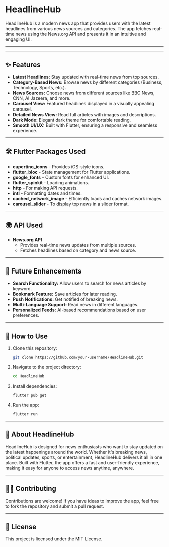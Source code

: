 # HeadlineHub

HeadlineHub is a modern news app that provides users with the latest headlines from various news sources and categories. The app fetches real-time news using the News.org API and presents it in an intuitive and engaging UI.

---



---

## ✨ Features
- **Latest Headlines:** Stay updated with real-time news from top sources.
- **Category-Based News:** Browse news by different categories (Business, Technology, Sports, etc.).
- **News Sources:** Choose news from different sources like BBC News, CNN, Al Jazeera, and more.
- **Carousel View:** Featured headlines displayed in a visually appealing carousel.
- **Detailed News View:** Read full articles with images and descriptions.
- **Dark Mode:** Elegant dark theme for comfortable reading.
- **Smooth UI/UX:** Built with Flutter, ensuring a responsive and seamless experience.

---

## 🛠️ Flutter Packages Used
- **cupertino_icons** - Provides iOS-style icons.
- **flutter_bloc** - State management for Flutter applications.
- **google_fonts** - Custom fonts for enhanced UI.
- **flutter_spinkit** - Loading animations.
- **http** - For making API requests.
- **intl** - Formatting dates and times.
- **cached_network_image** - Efficiently loads and caches network images.
- **carousel_slider** - To display top news in a slider format.

---

## 🌍 API Used
- **News.org API**
  - Provides real-time news updates from multiple sources.
  - Fetches headlines based on category and news source.

---

## 🚀 Future Enhancements
- **Search Functionality:** Allow users to search for news articles by keyword.
- **Bookmark Feature:** Save articles for later reading.
- **Push Notifications:** Get notified of breaking news.
- **Multi-Language Support:** Read news in different languages.
- **Personalized Feeds:** AI-based recommendations based on user preferences.

---

## 📌 How to Use
1. Clone this repository: 
   ```sh
   git clone https://github.com/your-username/HeadlineHub.git
   ```
2. Navigate to the project directory:
   ```sh
   cd HeadlineHub
   ```
3. Install dependencies:
   ```sh
   flutter pub get
   ```
4. Run the app:
   ```sh
   flutter run
   ```

---

## 📖 About HeadlineHub
HeadlineHub is designed for news enthusiasts who want to stay updated on the latest happenings around the world. Whether it's breaking news, political updates, sports, or entertainment, HeadlineHub delivers it all in one place. Built with Flutter, the app offers a fast and user-friendly experience, making it easy for anyone to access news anytime, anywhere.

---

## 👨‍💻 Contributing
Contributions are welcome! If you have ideas to improve the app, feel free to fork the repository and submit a pull request.

---

## 📝 License
This project is licensed under the MIT License.

